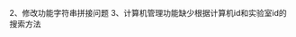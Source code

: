 <!-- 1、页面中文显示问题 -->
2、修改功能字符串拼接问题
3、计算机管理功能缺少根据计算机id和实验室id的搜索方法
<!-- 4、计算机删除方法应更改为根据计算机id删除而不是计算机机号 -->
<!-- 5、记录管理查询结果显示undefined -->